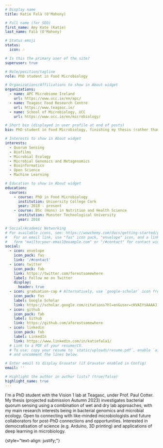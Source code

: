 ```yaml
---
# Display name
title: Katie Falà (O'Mahony)

# Full name (for SEO)
first_name: Amy Kate (Katie)
last_name: Falà (O'Mahony)

# Status emoji
status: 
  icon: 🎶

# Is this the primary user of the site?
superuser: true

# Role/position/tagline
role: PhD student in Food Microbiology

# Organizations/Affiliations to show in About widget
organizations:
  - name: APC Microbiome Ireland
    url: https://www.ucc.ie/en/apc/
  - name: Teagasc Food Research Centre
    url: https://www.teagasc.ie/
  - name: School of Microbiology, UCC
    url: https://www.ucc.ie/en/microbiology/

# Short bio (displayed in user profile at end of posts)
bio: PhD student in Food Microbiology, finishing my thesis (rather than my thesis finishing me!)

# Interests to show in About widget
interests:
  - Quorum Sensing
  - Biofilms
  - Microbial Ecology
  - Microbial Genomics and Metagenomics
  - Bioinformatics
  - Open Science
  - Machine Learning

# Education to show in About widget
education:
  courses:
    - course: PhD in Food Microbiology
      institution: University College Cork
      year: 2018 - present
    - course: BSc (Hons) in Nutrition and Health Science 
      institution: Munster Technological University
      year: 2018

# Social/Academic Networking
# For available icons, see: https://wowchemy.com/docs/getting-started/page-builder/#icons
#   For an email link, use "fas" icon pack, "envelope" icon, and a link in the
#   form "mailto:your-email@example.com" or "/#contact" for contact widget.
social:
  - icon: envelope
    icon_pack: fas
    link: '/#contact'
  - icon: twitter
    icon_pack: fab
    link: https://twitter.com/forestsomewhere
    label: Follow me on Twitter
    display:
      header: true
  - icon: graduation-cap # Alternatively, use `google-scholar` icon from `ai` icon pack
    icon_pack: fas
    label: Google Scholar
    link: https://scholar.google.com/citations?hl=en&user=cKVAIYsAAAAJ
  - icon: github
    icon_pack: fab
    label: Github
    link: https://github.com/aforestsomewhere
  - icon: linkedin
    icon_pack: fab
    label: LinkedIn
    link: https://www.linkedin.com/in/katiefala1/
  # Link to a PDF of your resume/CV.
  # To use: copy your resume to `static/uploads/resume.pdf`, enable `ai` icons in `params.yaml`,
  # and uncomment the lines below.

# Enter email to display Gravatar (if Gravatar enabled in Config)
email: ''

# Highlight the author in author lists? (true/false)
highlight_name: true
---
```


I'm a PhD student with the Vision 1 lab at Teagasc, under Prof. Paul Cotter. My thesis (projected submission Autumn 2023) investigates bacterial quorum sensing using a combination of wet and dry lab approaches, with my main research interests being in bacterial genomics and microbial ecology. Open to connecting with like-minded microbiologists and future collaborators for post-PhD connections and opportunities. Interested in democratisation of science (e.g. Arduino, 3D printing) and applications of deep learning in microbiology.


{style="text-align: justify;"}

